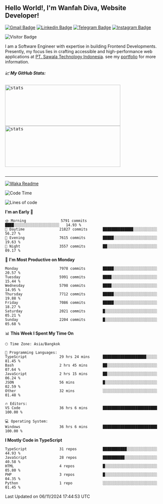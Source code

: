 ## Hello World!, I'm Wanfah Diva, Website Developer!

[![Gmail Badge](https://img.shields.io/badge/-Gmail-white?style=plastic&logo=Gmail&link=mailto:aditputrafirmansyah@gmail.com)](mailto:wanfahdivaa@gmail.com)
[![Linkedin Badge](https://img.shields.io/badge/-LinkedIn-blue?style=plastic&logo=Linkedin&link=https://www.linkedin.com/in/aditputrafirmansyah/)](https://www.linkedin.com/in/wanfahdiva/)
[![Telegram Badge](https://img.shields.io/badge/-Telegram-blue?style=plastic&logo=telegram&link=https://t.me/Adithya_13)](https://t.me/wanfahdiva)
[![Instagram Badge](https://img.shields.io/badge/-Instagram-white?style=plastic&logo=instagram&link=https://www.instagram.com/adithya_firmansyahputra/)](https://www.instagram.com/wnfhdva/)

![Visitor Badge](https://visitor-badge.laobi.icu/badge?page_id=wanfahdiva.wanfahdiva)

<p>
I am a Software Engineer with expertise in building Frontend Developments.
Presently, my focus lies in crafting accessible and high-performance web applications at  <a href="https://sawala/tech" target="_blank">PT. Sawala Technology Indonesia</a>. see my <a href="http://wanfahdiva-com.vercel.app/" target="_blank">portfolio</a> for more information.
</p>

<h5 align="left">
  
📈 **My GitHub Stats:**

</h5>

<div align="left">
<kbd>
    <img height="135em" width="380em" alt="stats" src="https://github-readme-streak-stats.herokuapp.com?user=wanfahdiva&theme=tokyonight_duo&hide_border=true&dates=27DDC9" />
</kbd>
<kbd>
    <img height="135em" width="380em" alt="stats" src="https://github-readme-activity-graph.vercel.app/graph?username=wanfahdiva&theme=react&hide_title=true"></kbd>
</div>

<br />

---

[![Waka Readme](https://github.com/wanfahdiva/wanfahdiva/actions/workflows/waka.yml/badge.svg)](https://github.com/wanfahdiva/wanfahdiva/actions/workflows/waka.yml)

<!--START_SECTION:waka-->
![Code Time](http://img.shields.io/badge/Code%20Time-1%2C373%20hrs%2057%20mins-blue)

![Lines of code](https://img.shields.io/badge/From%20Hello%20World%20I%27ve%20Written-21.2%20million%20lines%20of%20code-blue)

**I'm an Early 🐤** 

```text
🌞 Morning                5791 commits        ████░░░░░░░░░░░░░░░░░░░░░   14.93 % 
🌆 Daytime                21827 commits       ██████████████░░░░░░░░░░░   56.27 % 
🌃 Evening                7615 commits        █████░░░░░░░░░░░░░░░░░░░░   19.63 % 
🌙 Night                  3557 commits        ██░░░░░░░░░░░░░░░░░░░░░░░   09.17 % 
```
📅 **I'm Most Productive on Monday** 

```text
Monday                   7978 commits        █████░░░░░░░░░░░░░░░░░░░░   20.57 % 
Tuesday                  5991 commits        ████░░░░░░░░░░░░░░░░░░░░░   15.44 % 
Wednesday                5798 commits        ████░░░░░░░░░░░░░░░░░░░░░   14.95 % 
Thursday                 7712 commits        █████░░░░░░░░░░░░░░░░░░░░   19.88 % 
Friday                   7086 commits        █████░░░░░░░░░░░░░░░░░░░░   18.27 % 
Saturday                 2021 commits        █░░░░░░░░░░░░░░░░░░░░░░░░   05.21 % 
Sunday                   2204 commits        █░░░░░░░░░░░░░░░░░░░░░░░░   05.68 % 
```


📊 **This Week I Spent My Time On** 

```text
🕑︎ Time Zone: Asia/Bangkok

💬 Programming Languages: 
TypeScript               29 hrs 24 mins      ████████████████████░░░░░   81.45 % 
Bash                     2 hrs 45 mins       ██░░░░░░░░░░░░░░░░░░░░░░░   07.64 % 
JavaScript               2 hrs 15 mins       ██░░░░░░░░░░░░░░░░░░░░░░░   06.24 % 
JSON                     56 mins             █░░░░░░░░░░░░░░░░░░░░░░░░   02.59 % 
Other                    32 mins             ░░░░░░░░░░░░░░░░░░░░░░░░░   01.48 % 

🔥 Editors: 
VS Code                  36 hrs 6 mins       █████████████████████████   100.00 % 

💻 Operating System: 
Windows                  36 hrs 6 mins       █████████████████████████   100.00 % 
```

**I Mostly Code in TypeScript** 

```text
TypeScript               31 repos            ███████████░░░░░░░░░░░░░░   44.93 % 
JavaScript               28 repos            ██████████░░░░░░░░░░░░░░░   40.58 % 
HTML                     4 repos             █░░░░░░░░░░░░░░░░░░░░░░░░   05.80 % 
PHP                      3 repos             █░░░░░░░░░░░░░░░░░░░░░░░░   04.35 % 
Python                   1 repo              ░░░░░░░░░░░░░░░░░░░░░░░░░   01.45 % 
```




 Last Updated on 06/11/2024 17:44:53 UTC
<!--END_SECTION:waka-->
